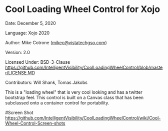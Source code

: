 # Cool Loading Wheel Control for Xojo
Date: December 5, 2020

Language: Xojo 2020

Author: Mike Cotrone (mikec@vistatechgso.com)

Version: 2.0

Licensed Under: BSD-3-Clause
https://github.com/IntelligentVisibility/CoolLoadingWheelControl/blob/master/LICENSE.MD

Contributors: Will Shank, Tomas Jakobs

This is a "loading wheel" that is very cool looking and has a twitter bootstrap feel. This control is built on a Canvas class that has been subclassed onto a container control for portability.

#Screen Shot
https://github.com/IntelligentVisibility/CoolLoadingWheelControl/wiki/Cool-Wheel-Control-Screen-shots

